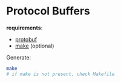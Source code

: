 # Protocol Buffers

**requirements**:

- [protobuf](https://github.com/protocolbuffers/protobuf)
- [make](https://www.gnu.org/software/make/) (optional)

Generate:
```sh
make
# if make is not present, check Makefile
```
